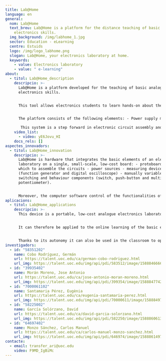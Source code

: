```yaml
---
title: Lab@Home
language: en
general:
  nom: Lab@Home
  text_breu: Lab@Home is a platform for the distance teaching of basic analogue
    electronics skills.
  img_background: /img/labhome_1.jpg
  sector: Education - eLearning
  centre: Estuids
  logo: /img/logo_labhome.png
  slogan: Lab@Home, your electronics laboratory at home.
  keywords:
    - value: Electronics laboratory
    - value: " e-learning"
about:
  - titol: Lab@Home_description
    descripcio: >-
      Lab@Home is a platform developed for the teaching of basic analogue
      electronics skills. 


      This tool allows electronics students to learn hands-on about the design and assembly of electronic circuits and the use of the signal generation devices found in an electronics laboratory. 


      The platform consists of the following elements: - Power supply module, with two switched-mode power supplies and numerous linear regulators, connected to the power supply. - A microcontroller, with two analogue input channels and an analogue output channel, with connection to the computer and the power supply module. - A memory connected to the microcontroller. - A signal generation module connected to the analogue output channel of the microcontroller and to the user module. - A signal capturing module connected to the two analogue input channels of the microcontroller and to the user module. - A user module with a breadboard to allow the user to assemble electronic circuits with connections to the signal capturing module, the signal generation module and the power supply module.

       This system is a step forward in electronic circuit assembly and measuring systems for academic use.
    video_list:
      - video: yE6Jovu_HI
    docs_rels: []
aspectes_innovadors:
  - titol: Lab@Home_innovation
    descripcio: >-
      Lab@Home is hardware that integrates the basic elements of an electronics
      laboratory on a single, small-scale, low-cost board: - protoboard upon
      which to assemble the circuits - power sources - measuring devices
      (function generator and digital oscilloscope) - manually variable
      switching and behaviour components (switch, push-button and multiturn
      potentiometer). 


      Moreover, the computer software control of the functionalities of the measuring devices included on the board is independent of the programming language or software platform to be used.
aplicacions:
  - titol: Lab@Home_applications
    descripcio: >-
      This device is a portable, low-cost analogue electronics laboratory. 


      It can therefore be applied to the online learning of the basic electronics competencies (design and assembly of electronic circuits, and the use of laboratory signal generation and measuring devices) normally acquired in classroom-based teaching. 


      Thanks to its autonomy it can also be used in the classroom to optimize laboratory practicals, as it enables teaching to be adapted to the various paces at which students learn.
investigadors:
  - id: "58351202"
    name: Cobo Rodríguez, Germán
    url: https://talent.uoc.edu/ca/german-cobo-rodriguez.html
    url_img: https://talent.uoc.edu/img/api/pdi/583512/image/1588846666246
  - id: "39935402"
    name: Morán Moreno, Jose Antonio
    url: https://talent.uoc.edu/ca/jose-antonio-moran-moreno.html
    url_img: https://talent.uoc.edu/img/api/pdi/399354/image/1588847742038
  - id: "7000061102"
    name: Santamaria Pérez, Eugènia
    url: https://talent.uoc.edu/ca/eugenia-santamaria-perez.html
    url_img: https://talent.uoc.edu/img/api/pdi/70000611/image/1588849761330
  - id: "58225002"
    name: García Solórzano, David
    url: https://talent.uoc.edu/ca/david-garcia-solorzano.html
    url_img: https://talent.uoc.edu/img/api/pdi/582250/image/1588860613822
  - id: "64697402"
    name: Monzo Sánchez, Carlos Manuel
    url: https://talent.uoc.edu/ca/carlos-manuel-monzo-sanchez.html
    url_img: https://talent.uoc.edu/img/api/pdi/646974/image/1588861497239
contacte:
  - email: transfer_ari@uoc.edu
    video: F9MD_IgBiMc
---
```

